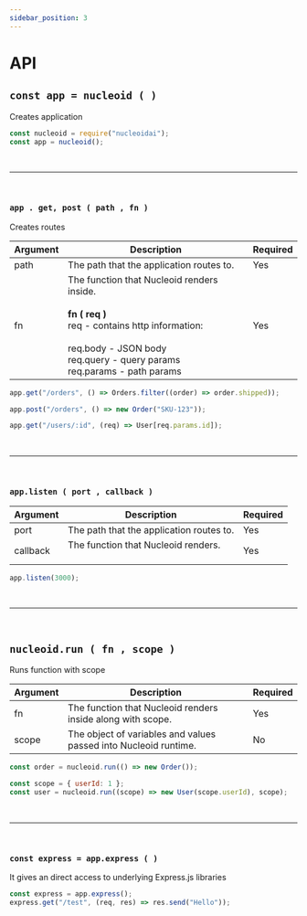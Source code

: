 ```yaml
---
sidebar_position: 3
---
```


# API

## `const app = nucleoid ( )`

Creates application

```javascript
const nucleoid = require("nucleoidai");
const app = nucleoid();
```

<br/>
<hr/>
<br/>

### `app . get, post ( path , fn )`

Creates routes

| Argument | Description                                                                                                                                                                                              | Required |
| -------- | -------------------------------------------------------------------------------------------------------------------------------------------------------------------------------------------------------- | -------- |
| path     | The path that the application routes to.                                                                                                                                                                 | Yes      |
| fn       | The function that Nucleoid renders inside.<br/><br/> **fn ( req )** <br/> req - contains http information: <br/><br/> req.body - JSON body <br/> req.query - query params <br/> req.params - path params | Yes      |

```javascript
app.get("/orders", () => Orders.filter((order) => order.shipped));

app.post("/orders", () => new Order("SKU-123"));

app.get("/users/:id", (req) => User[req.params.id]);
```

<br/>
<hr/>
<br/>

### `app.listen ( port , callback )`

| Argument | Description                                   | Required |
| -------- | --------------------------------------------- | -------- |
| port     | The path that the application routes to.      | Yes      |
| callback | The function that Nucleoid renders.<br/><br/> | Yes      |

```javascript
app.listen(3000);
```

<br/>
<hr/>
<br/>

## `nucleoid.run ( fn , scope )`

Runs function with scope

| Argument | Description                                                      | Required |
| -------- | ---------------------------------------------------------------- | -------- |
| fn       | The function that Nucleoid renders inside along with scope.      | Yes      |
| scope    | The object of variables and values passed into Nucleoid runtime. | No       |

```javascript
const order = nucleoid.run(() => new Order());

const scope = { userId: 1 };
const user = nucleoid.run((scope) => new User(scope.userId), scope);
```

<br/>
<hr/>
<br/>

### `const express = app.express ( )`

It gives an direct access to underlying Express.js libraries

```javascript
const express = app.express();
express.get("/test", (req, res) => res.send("Hello"));
```

<br/>
